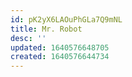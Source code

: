 ```yaml
---
id: pK2yX6LAOuPhGLa7Q9mNL
title: Mr. Robot
desc: ''
updated: 1640576648705
created: 1640576644734
---
```


